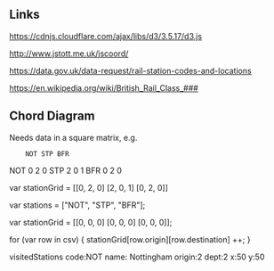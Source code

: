 
## Links

https://cdnjs.cloudflare.com/ajax/libs/d3/3.5.17/d3.js

http://www.jstott.me.uk/jscoord/

https://data.gov.uk/data-request/rail-station-codes-and-locations

https://en.wikipedia.org/wiki/British_Rail_Class_###

## Chord Diagram

Needs data in a square matrix, e.g.

		NOT STP BFR
NOT 0		2		0
STP 2		0		1
BFR 0		2		0

var stationGrid = 
[[0, 2, 0]
[2, 0, 1]
[0, 2, 0]]


var stations = ["NOT", "STP", "BFR"];

var stationGrid = 
[[0, 0, 0]
[0, 0, 0]
[0, 0, 0]];

for (var row in csv)
{
	stationGrid[row.origin][row.destination] ++;
}


visitedStations code:NOT name: Nottingham origin:2 dept:2 x:50 y:50